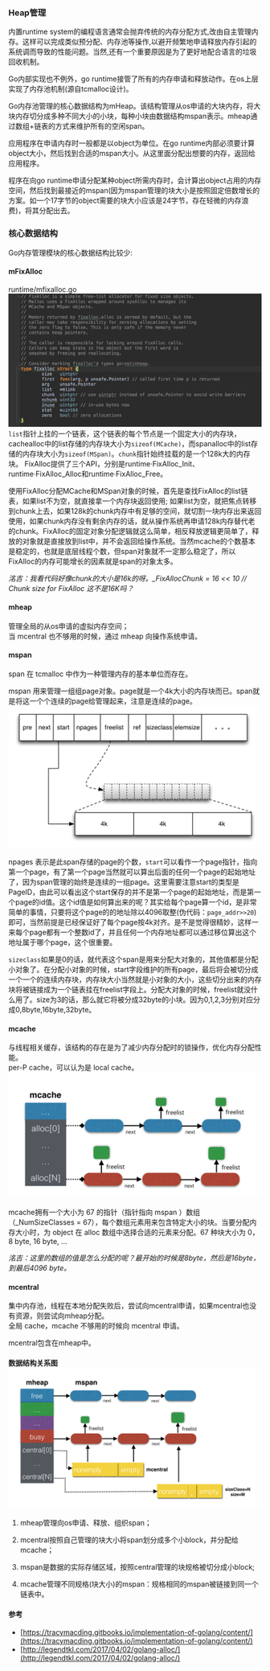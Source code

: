### Heap管理

内置runtime system的编程语言通常会抛弃传统的内存分配方式,改由自主管理内存。这样可以完成类似预分配、内存池等操作,以避开频繁地申请释放内存引起的系统调而导致的性能问题。当然,还有一个重要原因是为了更好地配合语言的垃圾回收机制。

Go内部实现也不例外，go runtime接管了所有的内存申请和释放动作。在os上层实现了内存池机制\(源自tcmalloc设计\)。

Go内存池管理的核心数据结构为mHeap。该结构管理从os申请的大块内存，将大块内存切分成多种不同大小的小块，每种小块由数据结构mspan表示。mheap通过数组+链表的方式来维护所有的空闲span。

应用程序在申请内存时一般都是以object为单位。在go runtime内部必须要计算object大小，然后找到合适的mspan大小。从这里面分配出想要的内存，返回给应用程序。

程序在向go runtime申请分配某种object所需内存时，会计算出object占用的内存空间，然后找到最接近的mspan\(因为mspan管理的块大小是按照固定倍数增长的方案。如一个17字节的object需要的块大小应该是24字节，存在轻微的内存浪费\)，将其分配出去。

### 核心数据结构

Go内存管理模块的核心数据结构比较少:

#### **mFixAlloc**

runtime/mfixalloc.go![](/assets/mfixAlloc.png)`list`指针上挂的一个链表，这个链表的每个节点是一个固定大小的内存块，cachealloc中的list存储的内存块大小为`sizeof(MCache)`，而spanalloc中的list存储的内存块大小为`sizeof(MSpan)`。`chunk`指针始终挂载的是一个128k大的内存块。 FixAlloc提供了三个API，分别是runtime·FixAlloc\_Init、runtime·FixAlloc\_Alloc和runtime·FixAlloc\_Free。

使用FixAlloc分配MCache和MSpan对象的时候，首先是查找FixAlloc的list链表，如果list不为空，就直接拿一个内存块返回使用; 如果list为空，就把焦点转移到chunk上去，如果128k的chunk内存中有足够的空间，就切割一块内存出来返回使用，如果chunk内存没有剩余内存的话，就从操作系统再申请128k内存替代老的chunk。FixAlloc的固定对象分配逻辑就这么简单，相反释放逻辑更简单了，释放的对象就是直接放到list中，并不会返回给操作系统。当然mcache的个数基本是稳定的，也就是底层线程个数，但span对象就不一定那么稳定了，所以FixAlloc的内存可能增长的因素就是span的对象太多。

_洺吉：我看代码好像chunk的大小是16k的呀。\_FixAllocChunk  = 16 &lt;&lt; 10               // Chunk size for FixAlloc 这不是16K吗？_

#### **mheap**

管理全局的从os申请的虚拟内存空间；  
当 mcentral 也不够用的时候，通过 mheap 向操作系统申请。

#### **mspan**

span 在 tcmalloc 中作为一种管理内存的基本单位而存在。

mspan 用来管理一组组page对象。page就是一个4k大小的内存块而已。span就是将这一个个连续的page给管理起来，注意是连续的page。![](/assets/mspan.png)

npages 表示是此span存储的page的个数，`start`可以看作一个page指针，指向第一个page，有了第一个page当然就可以算出后面的任何一个page的起始地址了，因为span管理的始终是连续的一组page。这里需要注意start的类型是PageID，由此可以看出这个start保存的并不是第一个page的起始地址，而是第一个page的id值。这个id值是如何算出来的呢？其实给每个page算一个id，是非常简单的事情，只要将这个page的的地址除以4096取整\(伪代码：`page_addr>>20`\)即可，当然前提是已经保证好了每个page按4k对齐。是不是觉得很精妙，这样一来每个page都有一个整数id了，并且任何一个内存地址都可以通过移位算出这个地址属于哪个page，这个很重要。

`sizeclass`如果是0的话，就代表这个span是用来分配大对象的，其他值都是分配小对象了。在分配小对象的时候，start字段维护的所有page，最后将会被切分成一个一个的连续内存块，内存块大小当然就是小对象的大小，这些切分出来的内存块将被链接成为一个链表挂在freelist字段上。分配大对象的时候，freelist就没什么用了。size为3的话，那么就它将被分成32byte的小块。因为0,1,2,3分别对应分成0,8byte,16byte,32byte。

#### **mcache**

与线程相关缓存，该结构的存在是为了减少内存分配时的锁操作，优化内存分配性能。  
per-P cache，可以认为是 local cache。![](/assets/golang数据结构关系图.png)

mcache拥有一个大小为 67 的指针（指针指向 mspan ）数组（\_NumSizeClasses = 67），每个数组元素用来包含特定大小的块。当要分配内存大小时，为 object 在 alloc 数组中选择合适的元素来分配。67 种块大小为 0，8 byte, 16 byte, …

_洺吉：这里的数组的值是怎么分配的呢？最开始的时候是8byte，然后是16byte，到最后4096 byte。_

#### **mcentral**

集中内存池，线程在本地分配失败后，尝试向mcentral申请，如果mcentral也没有资源，则尝试向mheap分配。  
全局 cache，mcache 不够用的时候向 mcentral 申请。

mcentral包含在mheap中。

#### 数据结构关系图![](/assets/GoHeap数据关系图.png)

1. mheap管理向os申请、释放、组织span；

2. mcentral按照自己管理的块大小将span划分成多个小block，并分配给mcache；

3. mspan是数据的实际存储区域，按照central管理的块规格被切分成小block;

4. mcache管理不同规格\(块大小\)的mspan：规格相同的mspan被链接到同一个链表中。

#### 参考

* [https://tracymacding.gitbooks.io/implementation-of-golang/content/](https://tracymacding.gitbooks.io/implementation-of-golang/content/)
* [http://legendtkl.com/2017/04/02/golang-alloc/](http://legendtkl.com/2017/04/02/golang-alloc/)



